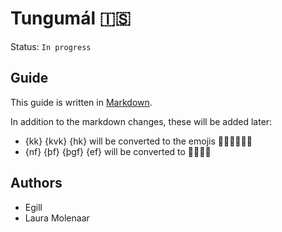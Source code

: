 # Tungumál 🇮🇸

Status: `In progress`

## Guide

This guide is written in [Markdown](https://github.com/adam-p/markdown-here/wiki/Markdown-Cheatsheet).

In addition to the markdown changes, these will be added later:

- {kk} {kvk} {hk} will be converted to the emojis 👨🏻👩🏼👶🏼
- {nf} {þf} {þgf} {ef} will be converted to 🙂😥🎁🤑

## Authors

- Egill
- Laura Molenaar

